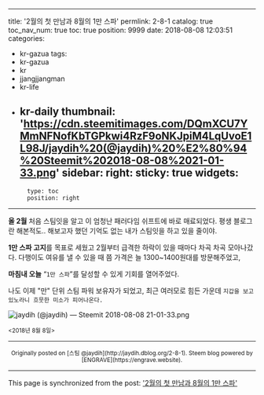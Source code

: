 
---
title: '2월의 첫 만남과 8월의 1만 스파'
permlink: 2-8-1
catalog: true
toc_nav_num: true
toc: true
position: 9999
date: 2018-08-08 12:03:51
categories:
- kr-gazua
tags:
- kr-gazua
- kr
- jjangjjangman
- kr-life
- kr-daily
thumbnail: 'https://cdn.steemitimages.com/DQmXCU7YMmNFNofKbTGPkwi4RzF9oNKJpiM4LqUvoE1L98J/jaydih%20(@jaydih)%20%E2%80%94%20Steemit%202018-08-08%2021-01-33.png'
sidebar:
    right:
        sticky: true
widgets:
    -
        type: toc
        position: right
---


<b>올 2월</b> 처음 스팀잇을 알고 이 엄청난 패러다임 쉬프트에 바로 매료되었다.
평생 블로그란 해본적도.. 해보고자 했던 기억도 없는 내가 스팀잇을 하고 있을 줄이야.

<b>1만 스파 고지</b>를 목표로 세웠고 2월부터 급격한 하락이 있을 때마다 차곡 차곡 모아나갔다. 다행이도 여유를 낼 수 있을 때 쯤 가격은 늘 1300~1400원대를 방문해주었고,

<b>마침내 오늘</b> <q>`1만 스파`</q>를 달성할 수 있게 기회를 열어주었다.

나도 이제 "만" 단위 스팀 파워 보유자가 되었고,
최근 여러모로 힘든 가운데 `지갑을 보고 있노라니 흐뭇한 미소가 피어나온다.`

![jaydih (@jaydih) — Steemit 2018-08-08 21-01-33.png](https://cdn.steemitimages.com/DQmXCU7YMmNFNofKbTGPkwi4RzF9oNKJpiM4LqUvoE1L98J/jaydih%20(@jaydih)%20%E2%80%94%20Steemit%202018-08-08%2021-01-33.png)
<div class=text-right><sub><2018년 8월 8일>&nbsp;&nbsp;</sub></div>

***
<center><sup>Originally posted on [스팀 @jaydih](http://jaydih.dblog.org/2-8-1). Steem blog powered by [ENGRAVE](https://engrave.website).</sup></center>

- - -

This page is synchronized from the post: ['2월의 첫 만남과 8월의 1만 스파'](https://steemit.com/@jaydih/2-8-1)
